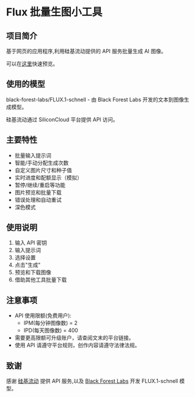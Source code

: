 # Flux 批量生图小工具

## 项目简介

基于网页的应用程序,利用硅基流动提供的 API 服务批量生成 AI 图像。

可以在[这里](https://lazyracket.github.io/flux-image-generator/by_siliconflow.html)快速预览。

## 使用的模型

black-forest-labs/FLUX.1-schnell - 由 Black Forest Labs 开发的文本到图像生成模型。

硅基流动通过 SiliconCloud 平台提供 API 访问。

## 主要特性

- 批量输入提示词
- 智能/手动分配生成次数
- 自定义图片尺寸和种子值
- 实时进度和配额显示（模拟）
- 暂停/继续/重启等功能
- 图片预览和批量下载
- 错误处理和自动重试
- 深色模式

## 使用说明

1. 输入 API 密钥
2. 输入提示词
3. 选择设置
4. 点击"生成"
5. 预览和下载图像
6. 借助其他工具批量下载

## 注意事项

- API 使用限额(免费用户):
  - IPM(每分钟图像数) = 2
  - IPD(每天图像数) = 400
- 需要更高限额可升级账户，请查阅文末的平台链接。
- 使用 API 请遵守平台规则，创作内容请遵守法律法规。

## 致谢

感谢 [硅基流动](https://www.siliconflow.com/) 提供 API 服务,以及 [Black Forest Labs](https://blackforestlabs.ai/) 开发 FLUX.1-schnell 模型。
